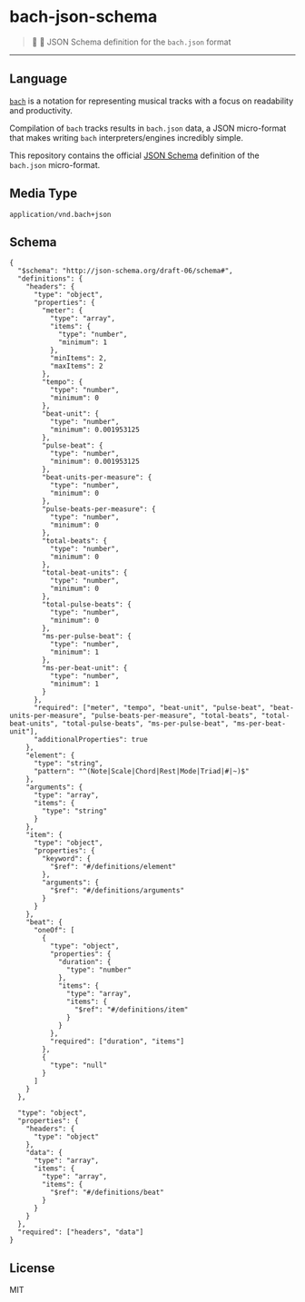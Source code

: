 # bach-json-schema
> :musical_score: :triangular_ruler: JSON Schema definition for the `bach.json` format
---

## Language

[`bach`](https://github.com/slurmulon/bach) is a notation for representing musical tracks with a focus on readability and productivity.

Compilation of `bach` tracks results in `bach.json` data, a JSON micro-format that makes writing `bach` interpreters/engines incredibly simple.

This repository contains the official [JSON Schema](http://json-schema.org/) definition of the `bach.json` micro-format.

## Media Type

`application/vnd.bach+json`

## Schema

```
{
  "$schema": "http://json-schema.org/draft-06/schema#",
  "definitions": {
    "headers": {
      "type": "object",
      "properties": {
        "meter": {
          "type": "array",
          "items": {
            "type": "number",
            "minimum": 1
          },
          "minItems": 2,
          "maxItems": 2
        },
        "tempo": {
          "type": "number",
          "minimum": 0
        },
        "beat-unit": {
          "type": "number",
          "minimum": 0.001953125
        },
        "pulse-beat": {
          "type": "number",
          "minimum": 0.001953125
        },
        "beat-units-per-measure": {
          "type": "number",
          "minimum": 0
        },
        "pulse-beats-per-measure": {
          "type": "number",
          "minimum": 0
        },
        "total-beats": {
          "type": "number",
          "minimum": 0
        },
        "total-beat-units": {
          "type": "number",
          "minimum": 0
        },
        "total-pulse-beats": {
          "type": "number",
          "minimum": 0
        },
        "ms-per-pulse-beat": {
          "type": "number",
          "minimum": 1
        },
        "ms-per-beat-unit": {
          "type": "number",
          "minimum": 1
        }
      },
      "required": ["meter", "tempo", "beat-unit", "pulse-beat", "beat-units-per-measure", "pulse-beats-per-measure", "total-beats", "total-beat-units", "total-pulse-beats", "ms-per-pulse-beat", "ms-per-beat-unit"],
      "additionalProperties": true
    },
    "element": {
      "type": "string",
      "pattern": "^(Note|Scale|Chord|Rest|Mode|Triad|#|~)$"
    },
    "arguments": {
      "type": "array",
      "items": {
        "type": "string"
      }
    },
    "item": {
      "type": "object",
      "properties": {
        "keyword": {
          "$ref": "#/definitions/element"
        },
        "arguments": {
          "$ref": "#/definitions/arguments"
        }
      }
    },
    "beat": {
      "oneOf": [
        {
          "type": "object",
          "properties": {
            "duration": {
              "type": "number"
            },
            "items": {
              "type": "array",
              "items": {
                "$ref": "#/definitions/item"
              }
            }
          },
          "required": ["duration", "items"]
        },
        {
          "type": "null"
        }
      ]
    }
  },

  "type": "object",
  "properties": {
    "headers": {
      "type": "object"
    },
    "data": {
      "type": "array",
      "items": {
        "type": "array",
        "items": {
          "$ref": "#/definitions/beat"
        }
      }
    }
  },
  "required": ["headers", "data"]
}

```

## License

MIT
